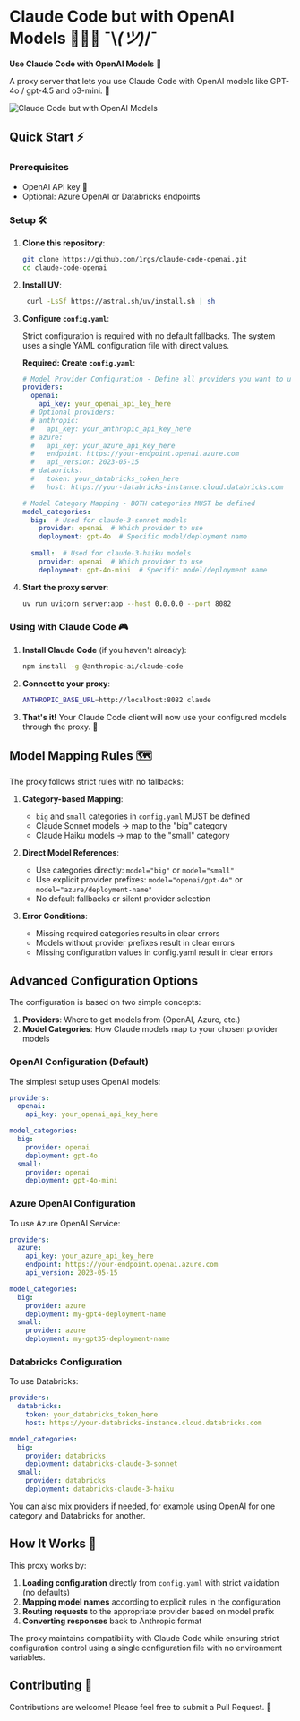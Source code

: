 # Claude Code but with OpenAI Models 🧙‍♂️🔄 ¯\\_(ツ)_/¯

**Use Claude Code with OpenAI Models** 🤝

A proxy server that lets you use Claude Code with OpenAI models like GPT-4o / gpt-4.5 and o3-mini. 🌉


![Claude Code but with OpenAI Models](pic.png)

## Quick Start ⚡

### Prerequisites

- OpenAI API key 🔑
- Optional: Azure OpenAI or Databricks endpoints

### Setup 🛠️

1. **Clone this repository**:
   ```bash
   git clone https://github.com/1rgs/claude-code-openai.git
   cd claude-code-openai
   ```

2. **Install UV**:
   ```bash
    curl -LsSf https://astral.sh/uv/install.sh | sh
   ```

3. **Configure `config.yaml`**:

   Strict configuration is required with no default fallbacks. The system uses a single YAML configuration file with direct values.

   **Required: Create `config.yaml`**:
   
   ```yaml
   # Model Provider Configuration - Define all providers you want to use
   providers:
     openai:
       api_key: your_openai_api_key_here
     # Optional providers:
     # anthropic:
     #   api_key: your_anthropic_api_key_here
     # azure:
     #   api_key: your_azure_api_key_here
     #   endpoint: https://your-endpoint.openai.azure.com
     #   api_version: 2023-05-15
     # databricks:
     #   token: your_databricks_token_here
     #   host: https://your-databricks-instance.cloud.databricks.com

   # Model Category Mapping - BOTH categories MUST be defined
   model_categories:
     big:  # Used for claude-3-sonnet models
       provider: openai  # Which provider to use
       deployment: gpt-4o  # Specific model/deployment name
     
     small:  # Used for claude-3-haiku models
       provider: openai  # Which provider to use
       deployment: gpt-4o-mini  # Specific model/deployment name
   ```

4. **Start the proxy server**:
   ```bash
   uv run uvicorn server:app --host 0.0.0.0 --port 8082
   ```

### Using with Claude Code 🎮

1. **Install Claude Code** (if you haven't already):
   ```bash
   npm install -g @anthropic-ai/claude-code
   ```

2. **Connect to your proxy**:
   ```bash
   ANTHROPIC_BASE_URL=http://localhost:8082 claude
   ```

3. **That's it!** Your Claude Code client will now use your configured models through the proxy. 🎯

## Model Mapping Rules 🗺️

The proxy follows strict rules with no fallbacks:

1. **Category-based Mapping**: 
   - `big` and `small` categories in `config.yaml` MUST be defined
   - Claude Sonnet models → map to the "big" category
   - Claude Haiku models → map to the "small" category

2. **Direct Model References**:
   - Use categories directly: `model="big"` or `model="small"`
   - Use explicit provider prefixes: `model="openai/gpt-4o"` or `model="azure/deployment-name"`
   - No default fallbacks or silent provider selection

3. **Error Conditions**:
   - Missing required categories results in clear errors
   - Models without provider prefixes result in clear errors
   - Missing configuration values in config.yaml result in clear errors

## Advanced Configuration Options

The configuration is based on two simple concepts:
1. **Providers**: Where to get models from (OpenAI, Azure, etc.)
2. **Model Categories**: How Claude models map to your chosen provider models

### OpenAI Configuration (Default)

The simplest setup uses OpenAI models:

```yaml
providers:
  openai:
    api_key: your_openai_api_key_here

model_categories:
  big:
    provider: openai
    deployment: gpt-4o
  small:
    provider: openai
    deployment: gpt-4o-mini
```

### Azure OpenAI Configuration

To use Azure OpenAI Service:

```yaml
providers:
  azure:
    api_key: your_azure_api_key_here
    endpoint: https://your-endpoint.openai.azure.com
    api_version: 2023-05-15

model_categories:
  big:
    provider: azure
    deployment: my-gpt4-deployment-name
  small:
    provider: azure
    deployment: my-gpt35-deployment-name
```

### Databricks Configuration

To use Databricks:

```yaml
providers:
  databricks:
    token: your_databricks_token_here
    host: https://your-databricks-instance.cloud.databricks.com

model_categories:
  big:
    provider: databricks
    deployment: databricks-claude-3-sonnet
  small:
    provider: databricks
    deployment: databricks-claude-3-haiku
```

You can also mix providers if needed, for example using OpenAI for one category and Databricks for another.

## How It Works 🧩

This proxy works by:

1. **Loading configuration** directly from `config.yaml` with strict validation (no defaults)
2. **Mapping model names** according to explicit rules in the configuration
3. **Routing requests** to the appropriate provider based on model prefix
4. **Converting responses** back to Anthropic format

The proxy maintains compatibility with Claude Code while ensuring strict configuration control using a single configuration file with no environment variables.

## Contributing 🤝

Contributions are welcome! Please feel free to submit a Pull Request. 🎁